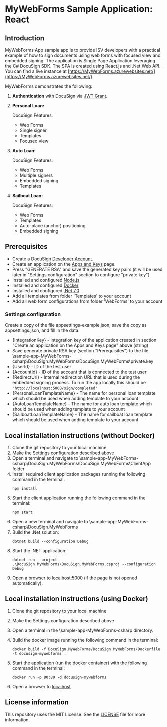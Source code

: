 # MyWebForms Sample Application: React

## Introduction

MyWebForms App sample app is to provide ISV developers with a practical example of how to sign documents using web forms with focused view and embedded signing. The application is Single Page Application leveraging the C# DocuSign SDK. The SPA is created using React.js and .Net Web API. You can find a live instance at [https://MyWebForms.azurewebsites.net/](https://MyWebForms.azurewebsites.net/).

MyWebForms demonstrates the following:

1. **Authentication** with DocuSign via [JWT Grant](https://developers.docusign.com/platform/auth/jwt/).
2. **Personal Loan:**
   
   DocuSign Features:
   - Web Forms
   - Single signer
   - Templates
   - Focused view
3. **Auto Loan:**
   
   DocuSign Features:
   - Web Forms
   - Multiple signers
   - Embedded signing
   - Templates
4. **Sailboat Loan:**
   
   DocuSign Features:
   - Web Forms
   - Templates
   - Auto-place (anchor) positioning
   - Embedded signing

## Prerequisites

- Create a DocuSign [Developer Account](https://go.docusign.com/o/sandbox/).
- Create an application on the [Apps and Keys](https://admindemo.docusign.com/authenticate?goTo=appsAndKeys) page.
- Press "GENERATE RSA" and save the generated key pairs (it will be used later in "Settings configuration" section to configure "private.key")
- Installed and configured [Node.js](https://nodejs.org/en/download)
- Installed and configured [Docker](https://www.docker.com/)
- Installed and configured [.Net 7.0](https://dotnet.microsoft.com/en-us/download/dotnet/7.0)
- Add all templates from folder 'Templates' to your account
- Add all web form configurations from folder 'WebForms' to your account

### Settings configuration

Create a copy of the file appsettings-example.json, save the copy as appsettings.json, and fill in the data:

- {IntegrationKey} - integration key of the application created in section "Create an application on the Apps and Keys page" above (string)
- Save generate private RSA key (section "Prerequisites") to the file \sample-app-MyWebForms-csharp\DocuSign.MyWebForms\DocuSign.MyWebForms\private.key
- {UserId} - ID of the test user
- {AccountId} - ID of the account that is connected to the test user
- {RedirectUri} - Internal redirection URL that is used during the embedded signing process. To run the app locally this should be `"http://localhost:5000/sign/completed"`
- {PersonalLoanTemplateName} - The name for personal loan template which should be used when adding template to your account
- {AutoLoanTemplateName} - The name for auto loan template which should be used when adding template to your account
- {SailboatLoanTemplateName} - The name for sailboat loan template which should be used when adding template to your account

## Local installation instructions (without Docker)

1. Clone the git repository to your local machine
1. Make the Settings configuration described above
1. Open a terminal and navigate to \sample-app-MyWebForms-csharp\DocuSign.MyWebForms\DocuSign.MyWebForms\ClientApp folder
1. Install required client application packages running the following command in the terminal:
   ```
   npm install
   ```
1. Start the client application running the following command in the terminal:
   ```
   npm start
   ```
1. Open a new terminal and navigate to \sample-app-MyWebForms-csharp\DocuSign.MyWebForms
1. Build the .Net solution:
   ```
   dotnet build --configuration Debug
   ```
1. Start the .NET application:
   ```
   dotnet run --project .\DocuSign.MyWebForms\DocuSign.MyWebForms.csproj --configuration Debug
   ```
1. Open a browser to [localhost:5000](http://localhost:5000) (if the page is not opened automatically).

## Local installation instructions (using Docker)

1. Clone the git repository to your local machine
1. Make the Settings configuration described above
1. Open a terminal in the \sample-app-MyWebForms-csharp directory.
1. Build the docker image running the following command in the terminal:
   ```
   docker build -f DocuSign.MyWebForms/DocuSign.MyWebForms/Dockerfile -t docusign-mywebforms .
   ```
1. Start the application (run the docker container) with the following command in the terminal:

   ```
   docker run -p 80:80 -d docusign-mywebforms
   ```

1. Open a browser to [localhost](http://localhost)

## License information

This repository uses the MIT License. See the [LICENSE](./LICENSE) file for more information.

